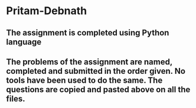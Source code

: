 # Pritam-Debnath

## The assignment is completed using Python language

## The problems of the assignment are named, completed and submitted in the order given. No tools have been used to do the same. The questions are copied and pasted above on all the files.
